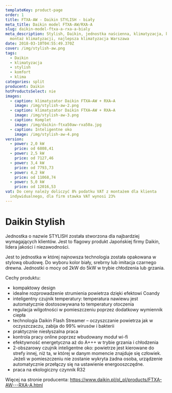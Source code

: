 ```yaml
---
templateKey: product-page
order: 1
title: FTXA-AW - Daikin STYLISH - biały
meta_title: Daikin model FTXA-AW/RXA-A
slug: daikin-model-ftxa-a-rxa-a-bialy
meta_description: Stylish, Daikin, jednostka naścienna, klimatyzacja, komfort,
  montaż klimatyzacji, najlepsza klimatyzacja Warszawa
date: 2018-03-10T04:55:49.370Z
cover: /img/stylish-aw.png
tags:
  - Daikin
  - klimatyzacja
  - stylish
  - komfort
  - klima
categories: split
producent: Daikin
hotProductsSelect: nie
images:
  - caption: klimatyzator Daikin FTXA–AW + RXA–A
    image: /img/stylish-aw-2.png
  - caption: klimatyzator Daikin FTXA–AW + RXA–A
    image: /img/stylish-aw-3.png
  - caption: Komplet
    image: /img/daikin-ftxa50aw-rxa50a.jpg
  - caption: Inteligentne oko
    image: /img/stylish-aw-4.png
version:
  - power: 2,0 kW
    price: od 6808,41
  - power: 2,5 kW
    price: od 7127,46
  - power: 3,4 kW
    price: od 7793,73
  - power: 4,2 kW
    price: od 11068,74
  - power: 5,0 kW
    price: od 12016,53
vat: Do ceny należy doliczyć 8% podatku VAT z montażem dla klienta
  indywidualnego, dla firm stawka VAT wynosi 23%
---
```

# Daikin Stylish

Jednostka o nazwie STYLISH została stworzona dla najbardziej wymagających klientów. Jest to flagowy produkt Japońskiej firmy Daikin, lidera jakości i niezawodności.

Jest to jednostka w której najnowsza technologia została opakowana w stylową obudowę. Do wyboru kolor biały, srebrny lub imitacja czarnego drewna. Jednostki o mocy od 2kW do 5kW w trybie chłodzenia lub grzania.

Cechy produktu:

* kompaktowy design
* idealne rozprowadzenie strumienia powietrza dzięki efektowi Coandy
* inteligentny czujnik temperatury: temperatura nawiewu jest automatycznie dostosowywana to temperatury otoczenia
* regulacja wilgotności w pomieszczeniu poprzez dodatkowy wymiennik ciepła
* technologia Daikin Flash Streamer – oczyszczanie powietrza jak w oczyszczaczu, zabija do 99% wirusów i bakterii
* praktycznie niesłyszalna praca
* kontrola pracy online poprzez wbudowany moduł wi-fi
* efektywność energetyczna aż do A+++ w trybie grzania i chłodzenia
* 2-obszarowy czujnik inteligentne oko: powietrze jest kierowane do strefy innej, niż ta, w której w danym momencie znajduje się człowiek. Jeżeli w pomieszczeniu nie zostanie wykryta żadna osoba, urządzenie automatycznie przełączy się na ustawienie energooszczędne.
* praca na ekologiczny czynnik R32

Więcej na stronie producenta: https://www.daikin.pl/pl_pl/products/FTXA-AW---RXA-A.html
